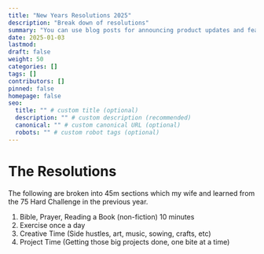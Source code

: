```yaml
---
title: "New Years Resolutions 2025"
description: "Break down of resolutions"
summary: "You can use blog posts for announcing product updates and features."
date: 2025-01-03
lastmod:
draft: false
weight: 50
categories: []
tags: []
contributors: []
pinned: false
homepage: false
seo:
  title: "" # custom title (optional)
  description: "" # custom description (recommended)
  canonical: "" # custom canonical URL (optional)
  robots: "" # custom robot tags (optional)
---
```


# The Resolutions
The following are broken into 45m sections which my wife and learned from the 75 Hard Challenge in the previous year. 
1. Bible, Prayer, Reading a Book (non-fiction) 10 minutes
2. Exercise once a day
3. Creative Time (Side hustles, art, music, sowing, crafts, etc)
4. Project Time (Getting those big projects done, one bite at a time)
